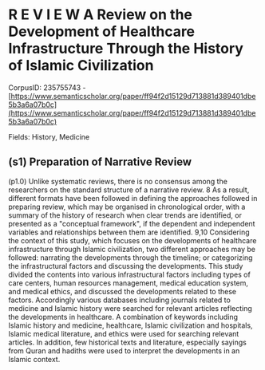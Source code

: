 # R E V I E W A Review on the Development of Healthcare Infrastructure Through the History of Islamic Civilization

CorpusID: 235755743 - [https://www.semanticscholar.org/paper/ff94f2d15129d713881d389401dbe5b3a6a07b0c](https://www.semanticscholar.org/paper/ff94f2d15129d713881d389401dbe5b3a6a07b0c)

Fields: History, Medicine

## (s1) Preparation of Narrative Review
(p1.0) Unlike systematic reviews, there is no consensus among the researchers on the standard structure of a narrative review. 8 As a result, different formats have been followed in defining the approaches followed in preparing review, which may be organised in chronological order, with a summary of the history of research when clear trends are identified, or presented as a "conceptual framework", if the dependent and independent variables and relationships between them are identified. 9,10 Considering the context of this study, which focuses on the developments of healthcare infrastructure through Islamic civilization, two different approaches may be followed: narrating the developments through the timeline; or categorizing the infrastructural factors and discussing the developments. This study divided the contents into various infrastructural factors including types of care centers, human resources management, medical education system, and medical ethics, and discussed the developments related to these factors. Accordingly various databases including journals related to medicine and Islamic history were searched for relevant articles reflecting the developments in healthcare. A combination of keywords including Islamic history and medicine, healthcare, Islamic civilization and hospitals, Islamic medical literature, and ethics were used for searching relevant articles. In addition, few historical texts and literature, especially sayings from Quran and hadiths were used to interpret the developments in an Islamic context.
